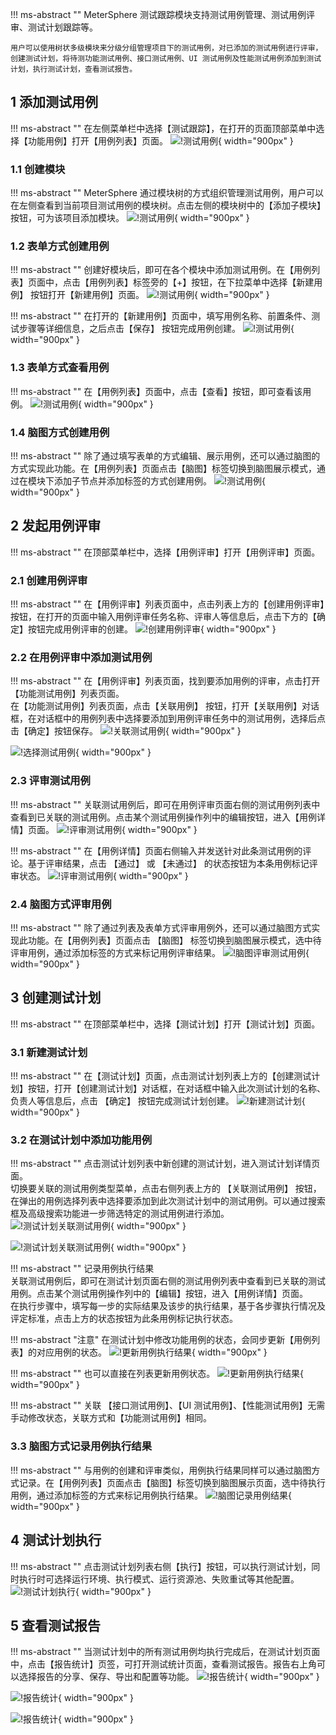 !!! ms-abstract ""
    MeterSphere 测试跟踪模块支持测试用例管理、测试用例评审、测试计划跟踪等。

    用户可以使用树状多级模块来分级分组管理项目下的测试用例，对已添加的测试用例进行评审，创建测试计划，将待测功能测试用例、接口测试用例、UI 测试用例及性能测试用例添加到测试计划，执行测试计划，查看测试报告。

## 1 添加测试用例
!!! ms-abstract ""
    在左侧菜单栏中选择【测试跟踪】，在打开的页面顶部菜单中选择【功能用例】打开【用例列表】页面。
![!测试用例](../img/track/测试用例.png){ width="900px" }

### 1.1 创建模块
!!! ms-abstract ""
    MeterSphere 通过模块树的方式组织管理测试用例，用户可以在左侧查看到当前项目测试用例的模块树。点击左侧的模块树中的【添加子模块】按钮，可为该项目添加模块。
![!测试用例](../img/track/添加模块.png){ width="900px" }

### 1.2 表单方式创建用例
!!! ms-abstract ""
    创建好模块后，即可在各个模块中添加测试用例。在【用例列表】页面中，点击【用例列表】标签旁的【+】按钮，在下拉菜单中选择【新建用例】 按钮打开【新建用例】页面。
![!测试用例](../img/track/新建用例1.png){ width="900px" }

!!! ms-abstract ""
    在打开的【新建用例】页面中，填写用例名称、前置条件、测试步骤等详细信息，之后点击【保存】 按钮完成用例创建。
![!测试用例](../img/track/新建用例2.png){ width="900px" }

### 1.3 表单方式查看用例
!!! ms-abstract ""
    在【用例列表】页面中，点击【查看】按钮，即可查看该用例。
![!测试用例](../img/track/查看用例.png){ width="900px" }

### 1.4 脑图方式创建用例
!!! ms-abstract ""
    除了通过填写表单的方式编辑、展示用例，还可以通过脑图的方式实现此功能。在【用例列表】页面点击【脑图】标签切换到脑图展示模式，通过在模块下添加子节点并添加标签的方式创建用例。
![!测试用例](../img/track/脑图创建用例.png){ width="900px" }

## 2 发起用例评审
!!! ms-abstract ""
    在顶部菜单栏中，选择【用例评审】打开【用例评审】页面。

### 2.1 创建用例评审
!!! ms-abstract ""
    在【用例评审】列表页面中，点击列表上方的【创建用例评审】按钮，在打开的页面中输入用例评审任务名称、评审人等信息后，点击下方的【确定】按钮完成用例评审的创建。
![!创建用例评审](../img/track/创建用例评审.png){ width="900px" }

### 2.2 在用例评审中添加测试用例
!!! ms-abstract ""
    在【用例评审】列表页面，找到要添加用例的评审，点击打开【功能测试用例】列表页面。<br>
    在【功能测试用例】列表页面，点击【关联用例】 按钮，打开【关联用例】对话框，在对话框中的用例列表中选择要添加到用例评审任务中的测试用例，选择后点击【确定】按钮保存。
![!关联测试用例](../img/track/关联用例1.png){ width="900px" }

![!选择测试用例](../img/track/关联用例2.png){ width="900px" }

### 2.3 评审测试用例
!!! ms-abstract ""
    关联测试用例后，即可在用例评审页面右侧的测试用例列表中查看到已关联的测试用例。点击某个测试用例操作列中的编辑按钮，进入【用例详情】页面。
![!评审测试用例](../img/track/评审测试用例1.png){ width="900px" }

!!! ms-abstract ""
    在【用例详情】页面右侧输入并发送针对此条测试用例的评论。基于评审结果，点击 【通过】 或 【未通过】 的状态按钮为本条用例标记评审状态。
![!评审测试用例](../img/track/评审测试用例2.png){ width="900px" }

### 2.4 脑图方式评审用例
!!! ms-abstract ""
    除了通过列表及表单方式评审用例外，还可以通过脑图方式实现此功能。在【用例列表】页面点击 【脑图】 标签切换到脑图展示模式，选中待评审用例，通过添加标签的方式来标记用例评审结果。
![!脑图评审测试用例](../img/track/脑图评审测试用例.png){ width="900px" }

## 3 创建测试计划
!!! ms-abstract ""
    在顶部菜单栏中，选择【测试计划】打开【测试计划】页面。

### 3.1 新建测试计划
!!! ms-abstract ""
    在【测试计划】页面，点击测试计划列表上方的【创建测试计划】按钮，打开【创建测试计划】对话框，在对话框中输入此次测试计划的名称、负责人等信息后，点击 【确定】 按钮完成测试计划创建。
![!新建测试计划](../img/track/新建测试计划.png){ width="900px" }

### 3.2 在测试计划中添加功能用例
!!! ms-abstract ""
    点击测试计划列表中新创建的测试计划，进入测试计划详情页面。<br>
    切换要关联的测试用例类型菜单，点击右侧列表上方的 【关联测试用例】 按钮，在弹出的用例选择列表中选择要添加到此次测试计划中的测试用例。可以通过搜索框及高级搜索功能进一步筛选特定的测试用例进行添加。
![!测试计划关联测试用例](../img/track/测试计划关联测试用例1.png){ width="900px" }

![!测试计划关联测试用例](../img/track/测试计划关联测试用例2.png){ width="900px" }

!!! ms-abstract ""
    记录用例执行结果 <br>
    关联测试用例后，即可在测试计划页面右侧的测试用例列表中查看到已关联的测试用例。点击某个测试用例操作列中的【编辑】按钮，进入【用例详情】页面。<br>
    在执行步骤中，填写每一步的实际结果及该步的执行结果，基于各步骤执行情况及评定标准，点击上方的状态按钮为此条用例标记执行状态。

!!! ms-abstract "注意"
    在测试计划中修改功能用例的状态，会同步更新【用例列表】的对应用例的状态。
![!更新用例执行结果](../img/track/更新用例执行结果1.png){ width="900px" }

!!! ms-abstract ""
    也可以直接在列表更新用例状态。
![!更新用例执行结果](../img/track/更新用例执行结果2.png){ width="900px" }

!!! ms-abstract ""
    关联 【接口测试用例】、【UI 测试用例】、【性能测试用例】无需手动修改状态，关联方式和【功能测试用例】相同。

### 3.3 脑图方式记录用例执行结果
!!! ms-abstract ""
    与用例的创建和评审类似，用例执行结果同样可以通过脑图方式记录。在【用例列表】页面点击【脑图】标签切换到脑图展示页面，选中待执行用例，通过添加标签的方式来标记用例执行结果。
![!脑图记录用例结果](../img/track/脑图记录用例结果.png){ width="900px" }

## 4 测试计划执行
!!! ms-abstract ""
    点击测试计划列表右侧【执行】按钮，可以执行测试计划，同时执行时可选择运行环境、执行模式、运行资源池、失败重试等其他配置。
![!测试计划执行](../img/track/测试计划执行.png){ width="900px" }

## 5 查看测试报告
!!! ms-abstract ""
    当测试计划中的所有测试用例均执行完成后，在测试计划页面中，点击【报告统计】页签，可打开测试统计页面，查看测试报告。报告右上角可以选择报告的分享、保存、导出和配置等功能。
![!报告统计](../img/track/报告统计1.png){ width="900px" }

![!报告统计](../img/track/报告统计2.png){ width="900px" }

![!报告统计](../img/track/报告统计3.png){ width="900px" }